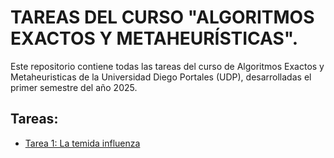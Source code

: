 <h1> TAREAS DEL CURSO "ALGORITMOS EXACTOS Y METAHEURÍSTICAS". </h1>

<p> 
  Este repositorio contiene todas las tareas del curso de Algoritmos Exactos y Metaheuristicas de la Universidad Diego Portales (UDP), desarrolladas el primer semestre del año 2025.
</p>

<div>
  <h2>
    Tareas:
  </h2>

  <ul>
    <li>
      <a href="https://github.com/Pipeemendez/Tareas-Algoritmos-Exactos-y-Metaheuristicas-2025-1/tree/main/Tarea%201"> <p> Tarea 1: La temida influenza</p> </a>
    </li>
  </ul>
</div>

